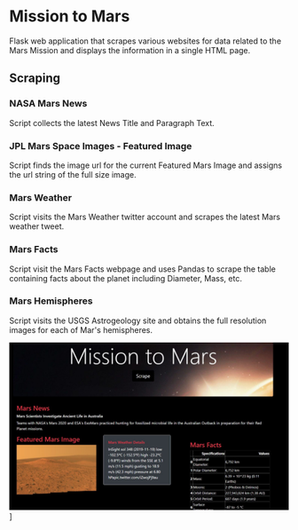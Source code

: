 # Mission to Mars
Flask web application that scrapes various websites for data related to the Mars Mission and displays the information in a single HTML page.

## Scraping
### NASA Mars News
Script collects the latest News Title and Paragraph Text.
### JPL Mars Space Images - Featured Image
Script finds the image url for the current Featured Mars Image and assigns the url string of the full size image.
### Mars Weather
Script visits the Mars Weather twitter account and scrapes the latest Mars weather tweet.
### Mars Facts
Script visit the Mars Facts webpage and uses Pandas to scrape the table containing facts about the planet including Diameter, Mass, etc.
### Mars Hemispheres
Script visits the USGS Astrogeology site and obtains the full resolution images for each of Mar's hemispheres.

<img src="screenshot02.JPG">]